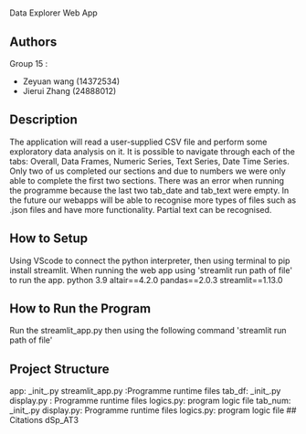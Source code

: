 # <project title>
Data Explorer Web App

## Authors
Group 15 : 
- Zeyuan wang (14372534)
- Jierui Zhang (24888012)

## Description
<What your application does>
The application will read a user-supplied CSV file and perform some exploratory data analysis on it. It is possible to navigate through each of the tabs: Overall, Data Frames, Numeric Series, Text Series, Date Time Series.
  
<Some of the challenges you faced>
Only two of us completed our sections and due to numbers we were only able to complete the first two sections. There was an error when running the programme because the last two tab_date and tab_text were empty.
  
<Some of the features you hope to implement in the future>
In the future our webapps will be able to recognise more types of files such as .json files and have more functionality. Partial text can be recognised.

## How to Setup
<Provide a step-by-step description of how to get the development environment set and running.>
  Using VScode to connect the python interpreter, then using terminal to pip install streamlit. When running the web app using 'streamlit run path of file' to run the app.

<Which Python version you used>
  python 3.9
<Which packages and version you used>
altair==4.2.0
pandas==2.0.3
streamlit==1.13.0
  
## How to Run the Program
<Provide instructions and examples>
Run the streamlit_app.py then using the following command 'streamlit run path of file'

## Project Structure
<List all folders and files of this project and provide quick description for each of them>
app:
_init_.py
streamlit_app.py :Programme runtime files
tab_df:
_init_.py
display.py : Programme runtime files
logics.py: program logic file
tab_num:
_init_.py
display.py: Programme runtime files
logics.py: program logic file
## Citations
<Mention authors and provide links code you source externally>
dSp_AT3 
 
 
